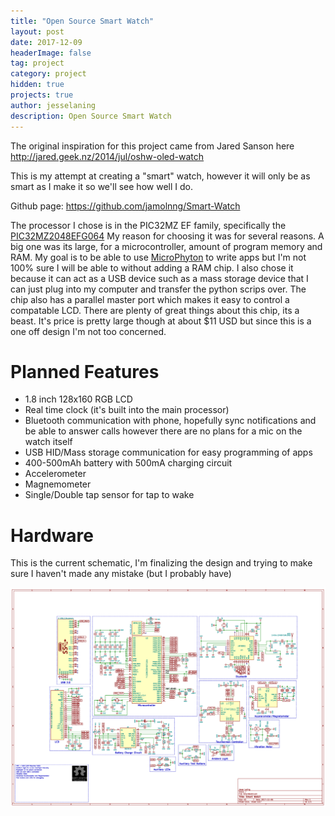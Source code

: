 ```yaml
---
title: "Open Source Smart Watch"
layout: post
date: 2017-12-09
headerImage: false
tag: project
category: project
hidden: true
projects: true
author: jesselaning
description: Open Source Smart Watch
---
```


The original inspiration for this project came from Jared Sanson here http://jared.geek.nz/2014/jul/oshw-oled-watch

This is my attempt at creating a "smart" watch, however it will only be as smart as I make it so we'll see how well I do.

Github page: https://github.com/jamolnng/Smart-Watch

The processor I chose is in the PIC32MZ EF family, specifically the [PIC32MZ2048EFG064](http://www.microchip.com/wwwproducts/en/PIC32MZ2048EFG064)
My reason for choosing it was for several reasons. A big one was its large, for a microcontroller, amount of program memory and RAM. My goal is to be able to use [MicroPhyton](https://micropython.org/) to write apps but I'm not 100% sure I will be able to without adding a RAM chip. I also chose it because it can act as a USB device such as a mass storage device that I can just plug into my computer and transfer the python scrips over. The chip also has a parallel master port which makes it easy to control a compatable LCD. There are plenty of great things about this chip, its a beast. It's price is pretty large though at about $11 USD but since this is a one off design I'm not too concerned.

# Planned Features

* 1.8 inch 128x160 RGB LCD
* Real time clock (it's built into the main processor)
* Bluetooth communication with phone, hopefully sync notifications and be able to answer calls however there are no plans for a mic on the watch itself
* USB HID/Mass storage communication for easy programming of apps
* 400-500mAh battery with 500mA charging circuit
* Accelerometer
* Magnemometer
* Single/Double tap sensor for tap to wake

# Hardware
This is the current schematic, I'm finalizing the design and trying to make sure I haven't made any mistake (but I probably have)

![Schematic](https://raw.githubusercontent.com/jamolnng/Smart-Watch/master/Hardware/Schematics/SmartWatchSchematic.png)
